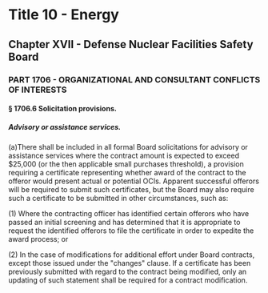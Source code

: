 
# Title 10 - Energy
## Chapter XVII - Defense Nuclear Facilities Safety Board
### PART 1706 - ORGANIZATIONAL AND CONSULTANT CONFLICTS OF INTERESTS
#### § 1706.6 Solicitation provisions.
##### Advisory or assistance services.

(a)There shall be included in all formal Board solicitations for advisory or assistance services where the contract amount is expected to exceed $25,000 (or the then applicable small purchases threshold), a provision requiring a certificate representing whether award of the contract to the offeror would present actual or potential OCIs. Apparent successful offerors will be required to submit such certificates, but the Board may also require such a certificate to be submitted in other circumstances, such as:

(1) Where the contracting officer has identified certain offerors who have passed an initial screening and has determined that it is appropriate to request the identified offerors to file the certificate in order to expedite the award process; or

(2) In the case of modifications for additional effort under Board contracts, except those issued under the "changes" clause. If a certificate has been previously submitted with regard to the contract being modified, only an updating of such statement shall be required for a contract modification.
